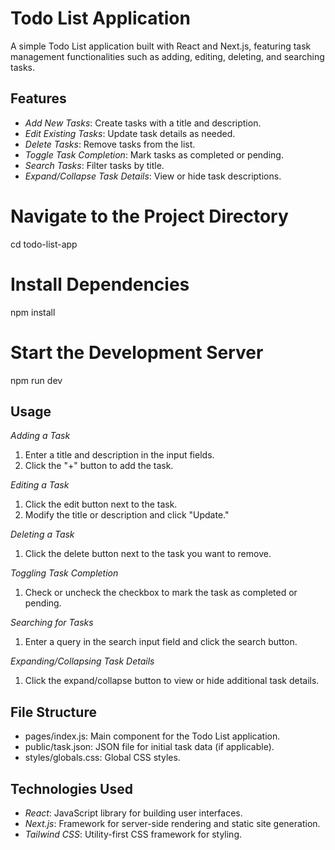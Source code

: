 # Todo List Application

A simple Todo List application built with React and Next.js, featuring task management functionalities such as adding, editing, deleting, and searching tasks.

## Features

- *Add New Tasks*: Create tasks with a title and description.
- *Edit Existing Tasks*: Update task details as needed.
- *Delete Tasks*: Remove tasks from the list.
- *Toggle Task Completion*: Mark tasks as completed or pending.
- *Search Tasks*: Filter tasks by title.
- *Expand/Collapse Task Details*: View or hide task descriptions.

   
# Navigate to the Project Directory
cd todo-list-app

# Install Dependencies
npm install

# Start the Development Server
npm run dev

## Usage

*Adding a Task*
1. Enter a title and description in the input fields.
2. Click the "+" button to add the task.

*Editing a Task*
1. Click the edit button next to the task.
2. Modify the title or description and click "Update."

*Deleting a Task*
1. Click the delete button next to the task you want to remove.

*Toggling Task Completion*
1. Check or uncheck the checkbox to mark the task as completed or pending.

*Searching for Tasks*
1. Enter a query in the search input field and click the search button.

*Expanding/Collapsing Task Details*
1. Click the expand/collapse button to view or hide additional task details.

## File Structure

- pages/index.js: Main component for the Todo List application.
- public/task.json: JSON file for initial task data (if applicable).
- styles/globals.css: Global CSS styles.

## Technologies Used

- *React*: JavaScript library for building user interfaces.
- *Next.js*: Framework for server-side rendering and static site generation.
- *Tailwind CSS*: Utility-first CSS framework for styling.

